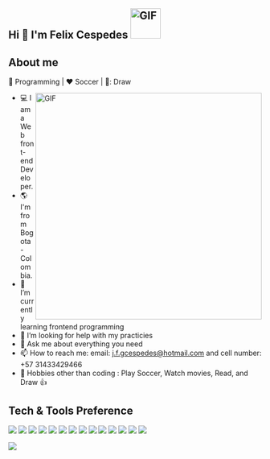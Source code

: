 ## Hi 👋 I'm Felix Cespedes <img alt="GIF" src="https://www.despiertaymira.com/wp-content/uploads/2018/06/etienne_jacob-necesary-disorder13.gif" height="60vh"/>


 ## About me 
 
 :gem: Programming | :heart: Soccer | 💙: Draw
 
 <img align="right" width="450px" alt="GIF" src="https://i.pinimg.com/originals/75/c2/f8/75c2f842863ae2df6b3ac2d0a4d63026.gif" />
 
-  💻 I am a Web front-end Developer.
-   :earth_americas: I'm from Bogota - Colombia.
- 🌱 I’m currently learning frontend programming
- 🤔 I’m looking for help with my practicies
- 💬 Ask me about everything you need
- 📫 How to reach me: email: j.f.gcespedes@hotmail.com  and cell number: +57 31433429466
- 🎿 Hobbies other than coding : Play Soccer, Watch movies, Read, and Draw :+1:

## Tech & Tools Preference

<img src = "https://img.shields.io/badge/-HTML5-E34F26?style=flat&logo=html5&logoColor=white"> <img src = "https://img.shields.io/badge/-CSS3-1572B6?style=flat&logo=css3&logoColor=white">
<img src="https://img.shields.io/badge/-JavaScript-eed718?style=flat&logo=javascript&logoColor=ffffff">
<img src="https://img.shields.io/badge/-React-000000?style=flat&logo=react&logoColor=00c8ff">
<img src="https://img.shields.io/badge/-Redux-000000?style=flat&logo=react&logoColor=00c8ff">
<img src="https://img.shields.io/badge/-Node.js-3C873A?style=flat&logo=Node.js&logoColor=white">
<img src="https://img.shields.io/badge/-Bootstrap-563D7C?style=flat&logo=bootstrap&logoColor=white">
<img src="https://img.shields.io/badge/-Firebase-FFA611?style=flat&logo=firebase&logoColor=FFFFFF">
<img src="http://img.shields.io/badge/-Git-F1502F?style=flat&logo=git&logoColor=FFFFFF">
<img src="http://img.shields.io/badge/-Github-000000?style=flat&logo=github&logoColor=FFFFFF">
<img src="https://img.shields.io/badge/-MySQL-F29111?style=flat&logo=mysql&logoColor=FFFFFF">
<img src="http://img.shields.io/badge/-VS%20Code-007ACC?style=flat&logo=visual%20studio%20code&logoColor=white">
<img src="http://img.shields.io/badge/-Heroku-430098?style=flat&logo=heroku&logoColor=white">
<img src="http://img.shields.io/badge/-Vercel-black?style=flat&logo=vercel&logoColor=white">


 <summary><img src="https://readme-typing-svg.herokuapp.com?font=Open+Sans&color=F77676&width=500&lines=This+is+my+GitHub+stats"> </summary>  
<!--
**felixcesp/felixcesp** is a ✨ _special_ ✨ repository because its `README.md` (this file) appears on your GitHub profile.

Here are some ideas to get you started:


-->
